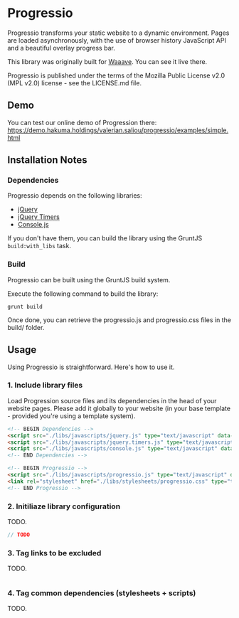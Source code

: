 Progressio
==========

Progressio transforms your static website to a dynamic environment. Pages are loaded asynchronously, with the use of browser history JavaScript API and a beautiful overlay progress bar.

This library was originally built for [Waaave](https://waaave.com/). You can see it live there.

Progressio is published under the terms of the Mozilla Public License v2.0 (MPL v2.0) license - see the LICENSE.md file.


## Demo

You can test our online demo of Progression there: https://demo.hakuma.holdings/valerian.saliou/progressio/examples/simple.html


## Installation Notes

### Dependencies

Progressio depends on the following libraries:

* [jQuery](https://github.com/jquery/jquery)
* [jQuery Timers](https://github.com/patryk/jquery.timers)
* [Console.js](https://github.com/valeriansaliou/console.js)

If you don't have them, you can build the library using the GruntJS `build:with_libs` task.

### Build

Progressio can be built using the GruntJS build system.

Execute the following command to build the library:

`grunt build`

Once done, you can retrieve the progressio.js and progressio.css files in the build/ folder.


## Usage

Using Progressio is straightforward. Here's how to use it.

### 1. Include library files

Load Progression source files and its dependencies in the head of your website pages. Please add it globally to your website (in your base template - provided you're using a template system).

```html
<!-- BEGIN Dependencies -->
<script src="./libs/javascripts/jquery.js" type="text/javascript" data-scope="common"></script>
<script src="./libs/javascripts/jquery.timers.js" type="text/javascript" data-scope="common"></script>
<script src="./libs/javascripts/console.js" type="text/javascript" data-scope="common"></script>
<!-- END Dependencies -->

<!-- BEGIN Progressio -->
<script src="./libs/javascripts/progressio.js" type="text/javascript" data-scope="common"></script>
<link rel="stylesheet" href="./libs/stylesheets/progressio.css" type="text/css" data-scope="common">
<!-- END Progressio -->
```


### 2. Initiliaze library configuration

TODO.

```javascript
// TODO
```


### 3. Tag links to be excluded

TODO.

```html
```


### 4. Tag common dependencies (stylesheets + scripts)

TODO.

```html
```
